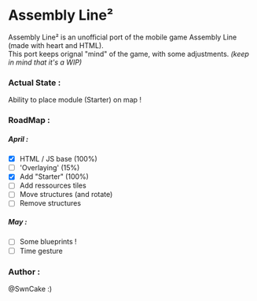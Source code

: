 # Assembly Line²
Assembly Line² is an unofficial port of the mobile game Assembly Line (made with heart and HTML).  
This port keeps orignal "mind" of the game, with some adjustments. _(keep in mind that it's a WIP)_

### Actual State :
Ability to place module (Starter) on map !

### RoadMap :
##### April :
- [x] HTML / JS base (100%)
- [ ] 'Overlaying' (15%)
- [x] Add "Starter" (100%)
- [ ] Add ressources tiles
- [ ] Move structures (and rotate)
- [ ] Remove structures

##### May :
- [ ] Some blueprints !
- [ ] Time gesture

### Author :
@SwnCake :)
